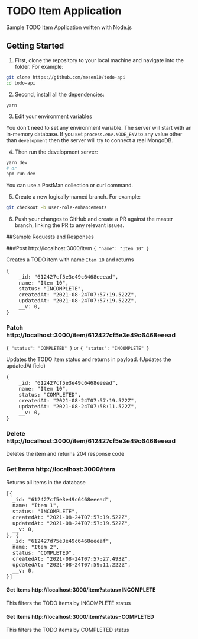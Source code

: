 # TODO Item Application
Sample TODO Item Application written with Node.js

## Getting Started
1. First, clone the repository to your local machine and navigate into the folder. For example:

```bash
git clone https://github.com/mesen10/todo-api
cd todo-api
```
2. Second, install all the dependencies:

```bash
yarn
```

3. Edit your environment variables

You don't need to set any environment variable. The server will start with an in-memory database.
If you set `process.env.NODE_ENV` to any value other than `development` then the server will try to connect a real MongoDB.

4. Then run the development server:

```bash
yarn dev
# or
npm run dev
```

You can use a PostMan collection or curl command.

5. Create a new logically-named branch. For example:

```bash
git checkout -b user-role-enhancements
```

6. Push your changes to GitHub and create a PR against the master branch, linking the PR to any relevant issues.

##Sample Requests and Responses

###Post http://localhost:3000/item
`{
"name": "Item 10"
}`

Creates a TODO item with name `Item 10` and returns
<pre>{
    _id: "612427cf5e3e49c6468eeead",
    name: "Item 10",
    status: "INCOMPLETE",
    createdAt: "2021-08-24T07:57:19.522Z",
    updatedAt: "2021-08-24T07:57:19.522Z",
    __v: 0,
}</pre>

### Patch http://localhost:3000/item/612427cf5e3e49c6468eeead
`{
"status": "COMPLETED"
}` or `{
"status": "INCOMPLETE"
}`

Updates the TODO item status and returns in payload. (Updates the updatedAt field)
<pre>{
    _id: "612427cf5e3e49c6468eeead",
    name: "Item 10",
    status: "COMPLETED",
    createdAt: "2021-08-24T07:57:19.522Z",
    updatedAt: "2021-08-24T07:58:11.522Z",
    __v: 0,
}</pre>

### Delete http://localhost:3000/item/612427cf5e3e49c6468eeead

Deletes the item and returns 204 response code


### Get Items http://localhost:3000/item
Returns all items in the database
<pre>
[{
  _id: "612427cf5e3e49c6468eeead",
  name: "Item 1",
  status: "INCOMPLETE",
  createdAt: "2021-08-24T07:57:19.522Z",
  updatedAt: "2021-08-24T07:57:19.522Z",
  __v: 0,
}, {
  _id: "612427d75e3e49c6468eeeaf",
  name: "Item 2",
  status: "COMPLETED",
  createdAt: "2021-08-24T07:57:27.493Z",
  updatedAt: "2021-08-24T07:59:11.222Z",
  __v: 0,
}]
</pre>

#### Get Items http://localhost:3000/item?status=INCOMPLETE
This filters the TODO items by INCOMPLETE status

#### Get Items http://localhost:3000/item?status=COMPLETED
This filters the TODO items by COMPLETED status
